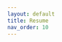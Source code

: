 ```yaml
---
layout: default
title: Resume
nav_order: 10
---
```


<object data="assets/common/resume_2023Sept.pdf" width="1000" height="1000" type='application/pdf'></object>

